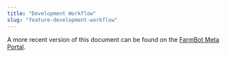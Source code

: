 ```yaml
---
title: "Development Workflow"
slug: "feature-development-workflow"
---
```


A more recent version of this document can be found on the [FarmBot Meta Portal](https://meta.farm.bot/docs/software-development-workflows).
